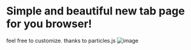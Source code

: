 # Simple and beautiful new tab page for you browser!
feel free to customize.
thanks to particles.js
![image](https://github.com/voltageeee/cool-new-tab/assets/60658899/5593ae56-8b2c-4524-a0a9-35c3a958d29c)
